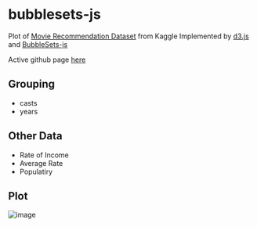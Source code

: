 # bubblesets-js
Plot of [Movie Recommendation Dataset](https://www.kaggle.com/code/kamaleshsah/movie-recommendation/data) from Kaggle
Implemented by [d3.js](https://github.com/d3/d3) and [BubbleSets-js](https://github.com/JosuaKrause/bubblesets-js)

Active github page [here](https://absnormal.github.io/bubblesets-js/)

## Grouping
- casts
- years

## Other Data
- Rate of Income
- Average Rate
- Populatiry

## Plot
![image](https://github.com/absnormal/bubblesets-js/blob/master/screenshot.png)
